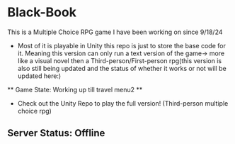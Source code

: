 # Black-Book

This is a Multiple Choice RPG game I have been working on since 9/18/24

- Most of it is playable in Unity this repo is just to store the base code for it.
Meaning this version can only run a text version of the game-> more like a visual novel 
then a Third-person/First-person rpg(this version is also still being updated and the status of whether it works
or not will be updated here:)

** Game State: Working up till travel menu2 **

* Check out the Unity Repo to play the full version! (Third-person multiple choice rpg)

## Server Status: Offline
